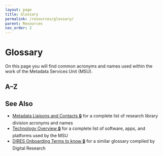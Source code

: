 ```yaml
---
layout: page
title: Glossary
permalink: /resources/glossary/
parent: Resources
nav_order: 2
---
```


# Glossary

On this page you will find common acronyms and names used within the work of the Metadata Services Unit (MSU).

## A–Z

<!-- <dl>

<dt>AMI</dt>
<dd>acronym for "audio and moving image"</dd>

<dt>Archives EAD ID</dt>
<dd></dd>

<dt>Archives Portal</dt>
<dd>public interface to archival finding aids</dd>

<dt>ArchivesSpace</dt>
<dd>system used to create finding aids</dd>

<dt>ASpace</dt>
<dd><em>see ArchivesSpace</em></dd>

<dt>bnumber</dt>
<dd>bibliographic number, the primary identifier for a library catalog record used in Sierra</dd>

<dt>CIP</dt>
<dd><em>see Copyright and Information Policy</em></dd>

<dt>Classic Catalog</dt>
<dd><em>see Legacy Catalog</em></dd>

<dt>CMS</dt>
<dd>Collection Management System (managed by PCP)</dd>

<dt>Copyright and Information Policy</dt>
<dd>department within Digital Research that focuses on securing rights and permissions surrounding the use of our collection materials including providing guidance with copyright inquiries, conducting rights research, and providing high quality digital files of our holdings to the public; formerly known as Copyright, Permissions, and Information Policy (CPAIP)</dd>

<dt>CPAIP</dt>
<dd><em>see Copyright and Information Policy</em></dd>

<dt>CATNYP</dt>
<dd>Catalog of The New York Public Library; the former name of the research catalog</dd>

<dt>DAM Portfolio</dt>
<dd></dd>

<dt>DC</dt>
<dd><em>see Digital Collections</em></dd>

<dt>DCS</dt>
<dd><em>see Digital Collections Services</em></dd>

<dt>Digital Collections</dt>
<dd>the Library's central access point for digitized and born-digital materials of all formats, accessed at <a href="https://digitalcollections.nypl.org/">digitalcollections.nypl.org</a></dd>

<dt>Digital Collections Services</dt>
<dd></dd>

<dt>Digital Imaging Services</dt>
<dd>formerly known as Digital Imaging Unit (DIU)</dd>

<dt>Digital Research</dt>
<dd></dd>

<dt>DIRES</dt>
<dd><em>see Digital Research</em></dd>

<dt>DIS</dt>
<dd><em>see Digital Imaging Services</em></dd>

<dt>DIU</dt>
<dd><em>see Digital Imaging Services</em></dd>

<dt>EAD</dt>
<dd>Encoded Archival Description, an XML standard for encoding archival finding aids</dd>

<dt>EAVie</dt>
<dd>Early Access Viewer, a web application that allows research staff to preview and share AMI items that are digitized but not fully described, catalogued, or rights-cleared and are not yet ingested into our repository and available through Digital Collections</dd>

<dt>Hades</dt>
<dd></dd>

<dt>ICE</dt>
<dd></dd>

<dt>IIIF</dt>
<dd>International Image Interoperability Framework</dd>

<dt>ILS</dt>
<dd>acronym for "integrated library system," NYPL uses Sierra as its ILS</dd>

<dt>Library Services Center</dt>
<dd>Library Services Center (LSC), located in Long Island City (LIC), where Book Ops, PCP, DIS, MSU, DP, and a portion of PAMI are located</dd>

<dt>LIC</dt>
<dd><em>see Library Services Center</em></dd>

<dt>LPA</dt>
<dd>Library of Performing Arts</dd>

<dt>LSC</dt>
<dd><em>see Library Services Center</em></dd>

<dt>Legacy Catalog</dt>
<dd>The older version of the Research Catalog. Patron-facing, Research-oriented online catalog</dd>

<dt>MARC</dt>
<dd></dd>

<dt>Media Ingest</dt>
<dd>services to stage digitized AMI for preservation, description, and access</dd>

<dt>Metadata Management System</dt>
<dd></dd>

<dt>Metadata Services Unit</dt>
<dd></dd>

<dt>MMS</dt>
<dd><em>see Metadata Management System</em></dd>

<dt>MODS</dt>
<dd></dd>

<dt>MPL</dt>
<dd></dd>

<dt>MPS</dt>
<dd></dd>

<dt>MSU</dt>
<dd><em>see Metadata Services Unit</em></dd>

<dt>PAMI</dt>
<dd><em>see Preservation of Audio and Moving Image</em></dd>

<dt>PCP</dt>
<dd><em>see Preservation and Collections Processing</em></dd>

<dt>Preservation and Collections Processing</dt>
<dd></dd>

<dt>Preservation of Audio and Moving Image</dt>
<dd></dd>

<dt>Python</dt>
<dd></dd>

<dt>REPO-API</dt>
<dd></dd>

<dt>REPO-SOLR (or REPO-SOLR API)</dt>
<dd></dd>

<dt>ReCAP</dt>
<dd>Research Collections and Preservation Consortium - The consolidation of items from ReCAP partners' collections into one co-owned, "shared" collection circulated among all ReCAP partners. A universal collection policy governs items in the ReCAP Shared Collection;  We are members, along with Princeton University, Columbia University, and Harvard University
</dd>

<dt>Research Catalog</dt>
<dd></dd>

<dt>SASB</dt>
<dd></dd>

<dt>SNFL</dt>
<dd></dd>

<dt>SPEC</dt>
<dd></dd>

<dt>SQL</dt>
<dd></dd>

<dt>Schomburg</dt>
<dd></dd>

<dt>Sierra</dt>
<dd>integrated library system (ILS) used by NYPL</dd>

<dt>Theatre on Film and Tape Archive</dt>
<dd><em></em></dd>

<dt>The Museum System</dt>
<dd><em></em></dd>

<dt>TMS</dt>
<dd><em>see The Museum System</em></dd>

<dt>TOFT</dt>
<dd><em>see Theatre on Film and Tape Archive</em></dd>

<dt>The Repo</dt>
<dd></dd>

</dl> -->

## See Also

* [Metadata Liaisons and Contacts 🔒](https://docs.google.com/spreadsheets/d/1P-YDJigon640fTCLP4Ig4-zmzqrX88v5M24ShuxFNVY/edit) for a complete list of research library division acronyms and names
* [Technology Overview 🔒](https://github.com/NYPL/metadata-admin/blob/main/technology-overview.md) for a complete list of software, apps, and platforms used by the MSU
* [DIRES Onboarding Terms to know 🔒](https://docs.google.com/document/d/1ox5AEjwF0RwlhdT7o2pHmqfYHwj4mdd115iBotUcvQE/edit#bookmark=id.shjrquewg8er) for a similar glossary compiled by Digital Research